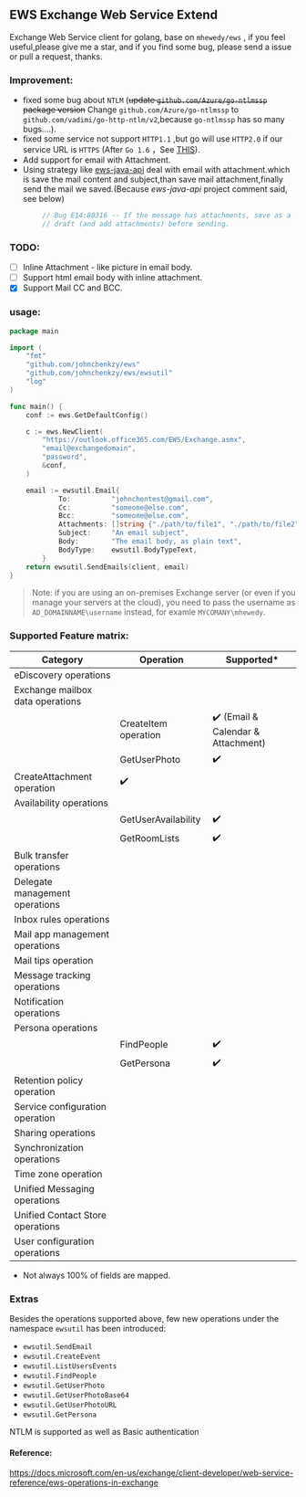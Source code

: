 ## EWS Exchange Web Service Extend

Exchange Web Service client for golang, base on `mhewedy/ews` , if you feel useful,please give me a star, and if you find some bug, please send a issue or pull a request, thanks.

### Improvement:

- fixed some bug about `NTLM` (~~update `github.com/Azure/go-ntlmssp` package version~~ Change `github.com/Azure/go-ntlmssp` to `github.com/vadimi/go-http-ntlm/v2`,because `go-ntlmssp` has so many bugs....).
- fixed some service not support `HTTP1.1` ,but go will use `HTTP2.0` if our service URL is `HTTPS` (After `Go 1.6` ，See [THIS](https://pkg.go.dev/net/http)).
- Add support for email with Attachment.
- Using strategy like [ews-java-api](https://github.com/OfficeDev/ews-java-api) deal with email with attachment.which is save the mail content and subject,than save mail attachment,finally send the mail we saved.(Because _ews-java-api_ project comment said, see below)

```java
        // Bug E14:80316 -- If the message has attachments, save as a
        // draft (and add attachments) before sending.
```

### TODO:

- [ ] Inline Attachment - like picture in email body.
- [ ] Support html email body with inline attachment.
- [x] Support Mail CC and BCC.

### usage:

```go
package main

import (
	"fmt"
	"github.com/johnchenkzy/ews"
	"github.com/johnchenkzy/ews/ewsutil"
	"log"
)

func main() {
	conf := ews.GetDefaultConfig()

	c := ews.NewClient(
		"https://outlook.office365.com/EWS/Exchange.asmx",
		"email@exchangedomain",
		"password",
		&conf,
	)

	email := ewsutil.Email{
			To:          "johnchentest@gmail.com",
			Cc:          "someone@else.com",
			Bcc:         "someone@else.com",
			Attachments: []string {"./path/to/file1", "./path/to/file2"},
			Subject:     "An email subject",
			Body:        "The email body, as plain text",
			BodyType:    ewsutil.BodyTypeText,
		}
	return ewsutil.SendEmails(client, email)
}

```

> Note: if you are using an on-premises Exchange server (or even if you manage your servers at the cloud), you need to pass the username as `AD_DOMAINNAME\username` instead, for examle `MYCOMANY\mhewedy`.

### Supported Feature matrix:

| Category                         | Operation            | Supported\*                        |
| -------------------------------- | -------------------- | ---------------------------------- |
| eDiscovery operations            |                      |                                    |
| Exchange mailbox data operations |                      |                                    |
|                                  | CreateItem operation | ✔️ (Email & Calendar & Attachment) |
|                                  | GetUserPhoto         | ✔️                                 |
| CreateAttachment operation       | ✔️                   |                                    |
| Availability operations          |                      |                                    |
|                                  | GetUserAvailability  | ✔️                                 |
|                                  | GetRoomLists         | ✔️                                 |
| Bulk transfer operations         |                      |                                    |
| Delegate management operations   |                      |                                    |
| Inbox rules operations           |                      |                                    |
| Mail app management operations   |                      |                                    |
| Mail tips operation              |                      |                                    |
| Message tracking operations      |                      |                                    |
| Notification operations          |                      |                                    |
| Persona operations               |                      |                                    |
|                                  | FindPeople           | ✔️                                 |
|                                  | GetPersona           | ✔️                                 |
| Retention policy operation       |                      |                                    |
| Service configuration operation  |                      |                                    |
| Sharing operations               |                      |                                    |
| Synchronization operations       |                      |                                    |
| Time zone operation              |                      |                                    |
| Unified Messaging operations     |                      |                                    |
| Unified Contact Store operations |                      |                                    |
| User configuration operations    |                      |                                    |

- Not always 100% of fields are mapped.

### Extras

Besides the operations supported above, few new operations under the namespace `ewsutil` has been introduced:

- `ewsutil.SendEmail`
- `ewsutil.CreateEvent`
- `ewsutil.ListUsersEvents`
- `ewsutil.FindPeople`
- `ewsutil.GetUserPhoto`
- `ewsutil.GetUserPhotoBase64`
- `ewsutil.GetUserPhotoURL`
- `ewsutil.GetPersona`

NTLM is supported as well as Basic authentication

#### Reference:

https://docs.microsoft.com/en-us/exchange/client-developer/web-service-reference/ews-operations-in-exchange
